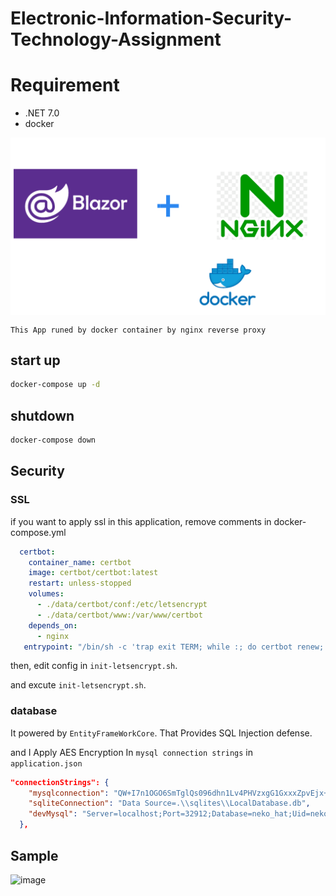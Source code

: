 # Electronic-Information-Security-Technology-Assignment

# Requirement

- .NET 7.0
- docker

<img src="/readme_asset/image/powered.png" style="margin:auto; display:block;" />

`This App runed by docker container by nginx reverse proxy`

## start up

```bash
docker-compose up -d
```

## shutdown
```bash
docker-compose down
```

## Security

### SSL

if you want to apply ssl in this application, remove comments in docker-compose.yml
```yml
  certbot:
    container_name: certbot
    image: certbot/certbot:latest
    restart: unless-stopped
    volumes:
      - ./data/certbot/conf:/etc/letsencrypt
      - ./data/certbot/www:/var/www/certbot
    depends_on:
      - nginx
   entrypoint: "/bin/sh -c 'trap exit TERM; while :; do certbot renew; sleep 12h & wait $${!}; done;'"

```
then, edit config in `init-letsencrypt.sh`.

and excute `init-letsencrypt.sh`.

### database
It powered by `EntityFrameWorkCore`.
That Provides SQL Injection defense.

and I Apply AES Encryption In `mysql connection strings` in `application.json`

```json
"connectionStrings": {
    "mysqlconnection": "QW+I7n1OGO6SmTglQs096dhn1Lv4PHVzxgG1GxxxZpvEjx+7cw4wKrmV+FMgifeNt8qZcw6JjJ9Ktuu23Nj41FVws9sC4Wvus/pS2Mu3EAE=",
    "sqliteConnection": "Data Source=.\\sqlites\\LocalDatabase.db",
    "devMysql": "Server=localhost;Port=32912;Database=neko_hat;Uid=neko_hat;Pwd=neko_hat;"
  },
```

## Sample

![image]("/readme_asset/image/docker_test.png")
